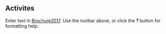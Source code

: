 ## Activites

Enter text in [Brochure2017](Brochure2017.pdf). Use the toolbar above, or click the **?** button for formatting help.
